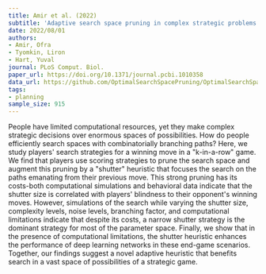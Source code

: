 ```yaml
---
title: Amir et al. (2022)
subtitle: 'Adaptive search space pruning in complex strategic problems'
date: 2022/08/01
authors:
- Amir, Ofra
- Tyomkin, Liron
- Hart, Yuval
journal: PLoS Comput. Biol.
paper_url: https://doi.org/10.1371/journal.pcbi.1010358
data_url: https://github.com/OptimalSearchSpacePruning/OptimalSearchSpacePruning_Data
tags:
- planning
sample_size: 915
---
```


People have limited computational resources, yet they make complex strategic decisions over enormous spaces of possibilities. How do people efficiently search spaces with combinatorially branching paths? Here, we study players' search strategies for a winning move in a "k-in-a-row" game. We find that players use scoring strategies to prune the search space and augment this pruning by a "shutter" heuristic that focuses the search on the paths emanating from their previous move. This strong pruning has its costs-both computational simulations and behavioral data indicate that the shutter size is correlated with players' blindness to their opponent's winning moves. However, simulations of the search while varying the shutter size, complexity levels, noise levels, branching factor, and computational limitations indicate that despite its costs, a narrow shutter strategy is the dominant strategy for most of the parameter space. Finally, we show that in the presence of computational limitations, the shutter heuristic enhances the performance of deep learning networks in these end-game scenarios. Together, our findings suggest a novel adaptive heuristic that benefits search in a vast space of possibilities of a strategic game.
